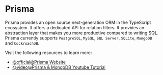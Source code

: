 # Prisma

Prisma provides an open source next-generation ORM in the TypeScript ecosystem. It offers a dedicated API for relation filters. It provides an abstraction layer that makes you more productive compared to writing SQL. Prisma currently supports `PostgreSQL`, `MySQL`, `SQL Server`, `SQLite`, `MongoDB` and `CockroachDB`.

Visit the following resources to learn more:

- [@official@Prisma Website](https://www.prisma.io/)
- [@video@Prisma & MongoDB Youtube Tutorial](https://www.youtube.com/watch?v=-7r4whMKt1s)
